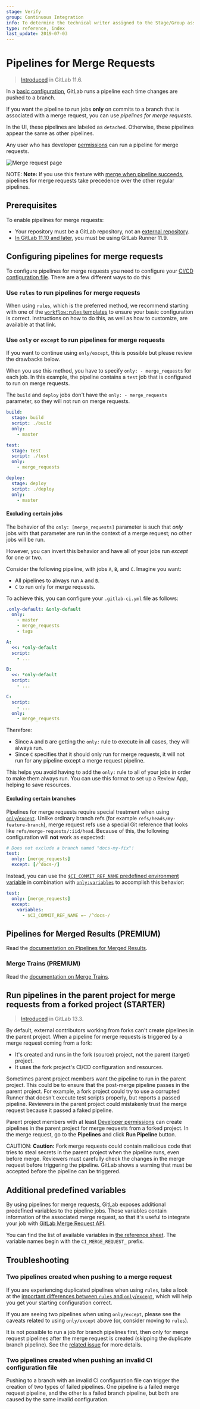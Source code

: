 ```yaml
---
stage: Verify
group: Continuous Integration
info: To determine the technical writer assigned to the Stage/Group associated with this page, see https://about.gitlab.com/handbook/engineering/ux/technical-writing/#designated-technical-writers
type: reference, index
last_update: 2019-07-03
---
```


# Pipelines for Merge Requests

> [Introduced](https://gitlab.com/gitlab-org/gitlab-foss/-/issues/15310) in GitLab 11.6.

In a [basic configuration](../pipelines/pipeline_architectures.md#basic-pipelines), GitLab runs a pipeline each time
changes are pushed to a branch.

If you want the pipeline to run jobs **only** on commits to a branch that is associated with a merge request,
you can use *pipelines for merge requests*.

In the UI, these pipelines are labeled as `detached`. Otherwise, these pipelines appear the same
as other pipelines.

Any user who has developer [permissions](../../user/permissions.md)
can run a pipeline for merge requests.

![Merge request page](img/merge_request.png)

NOTE: **Note:**
If you use this feature with [merge when pipeline succeeds](../../user/project/merge_requests/merge_when_pipeline_succeeds.md),
pipelines for merge requests take precedence over the other regular pipelines.

## Prerequisites

To enable pipelines for merge requests:

- Your repository must be a GitLab repository, not an
  [external repository](../ci_cd_for_external_repos/index.md).
- [In GitLab 11.10 and later](https://gitlab.com/gitlab-org/gitlab-foss/-/merge_requests/25504),
  you must be using GitLab Runner 11.9.

## Configuring pipelines for merge requests

To configure pipelines for merge requests you need to configure your [CI/CD configuration file](../yaml/README.md).
There are a few different ways to do this:

### Use `rules` to run pipelines for merge requests

When using `rules`, which is the preferred method, we recommend starting with one
of the [`workflow:rules` templates](../yaml/README.md#workflowrules-templates) to ensure
your basic configuration is correct. Instructions on how to do this, as well as how
to customize, are available at that link.

### Use `only` or `except` to run pipelines for merge requests

If you want to continue using `only/except`, this is possible but please review the drawbacks
below.

When you use this method, you have to specify `only: - merge_requests` for each job. In this
example, the pipeline contains a `test` job that is configured to run on merge requests.

The `build` and `deploy` jobs don't have the `only: - merge_requests` parameter,
so they will not run on merge requests.

```yaml
build:
  stage: build
  script: ./build
  only:
    - master

test:
  stage: test
  script: ./test
  only:
    - merge_requests

deploy:
  stage: deploy
  script: ./deploy
  only:
    - master
```

#### Excluding certain jobs

The behavior of the `only: [merge_requests]` parameter is such that _only_ jobs with
that parameter are run in the context of a merge request; no other jobs will be run.

However, you can invert this behavior and have all of your jobs run _except_
for one or two.

Consider the following pipeline, with jobs `A`, `B`, and `C`. Imagine you want:

- All pipelines to always run `A` and `B`.
- `C` to run only for merge requests.

To achieve this, you can configure your `.gitlab-ci.yml` file as follows:

``` yaml
.only-default: &only-default
  only:
    - master
    - merge_requests
    - tags

A:
  <<: *only-default
  script:
    - ...

B:
  <<: *only-default
  script:
    - ...

C:
  script:
    - ...
  only:
    - merge_requests
```

Therefore:

- Since `A` and `B` are getting the `only:` rule to execute in all cases, they will always run.
- Since `C` specifies that it should only run for merge requests, it will not run for any pipeline
  except a merge request pipeline.

This helps you avoid having to add the `only:` rule to all of your jobs
in order to make them always run. You can use this format to set up a Review App, helping to save resources.

#### Excluding certain branches

Pipelines for merge requests require special treatment when
using [`only`/`except`](../yaml/README.md#onlyexcept-basic). Unlike ordinary
branch refs (for example `refs/heads/my-feature-branch`), merge request refs
use a special Git reference that looks like `refs/merge-requests/:iid/head`. Because
of this, the following configuration will **not** work as expected:

```yaml
# Does not exclude a branch named "docs-my-fix"!
test:
  only: [merge_requests]
  except: [/^docs-/]
```

Instead, you can use the
[`$CI_COMMIT_REF_NAME` predefined environment
variable](../variables/predefined_variables.md) in
combination with
[`only:variables`](../yaml/README.md#onlyvariablesexceptvariables) to
accomplish this behavior:

```yaml
test:
  only: [merge_requests]
  except:
    variables:
      - $CI_COMMIT_REF_NAME =~ /^docs-/
```

## Pipelines for Merged Results **(PREMIUM)**

Read the [documentation on Pipelines for Merged Results](pipelines_for_merged_results/index.md).

### Merge Trains **(PREMIUM)**

Read the [documentation on Merge Trains](pipelines_for_merged_results/merge_trains/index.md).

## Run pipelines in the parent project for merge requests from a forked project **(STARTER)**

> [Introduced](https://gitlab.com/gitlab-org/gitlab/-/issues/217451) in GitLab 13.3.

By default, external contributors working from forks can't create pipelines in the
parent project. When a pipeline for merge requests is triggered by a merge request
coming from a fork:

- It's created and runs in the fork (source) project, not the parent (target) project.
- It uses the fork project's CI/CD configuration and resources.

Sometimes parent project members want the pipeline to run in the parent
project. This could be to ensure that the post-merge pipeline passes in the parent project.
For example, a fork project could try to use a corrupted Runner that doesn't execute
test scripts properly, but reports a passed pipeline. Reviewers in the parent project
could mistakenly trust the merge request because it passed a faked pipeline.

Parent project members with at least [Developer permissions](../../user/permissions.md)
can create pipelines in the parent project for merge requests
from a forked project. In the merge request, go to the **Pipelines** and click
**Run Pipeline** button.

CAUTION: **Caution:**
Fork merge requests could contain malicious code that tries to steal secrets in the
parent project when the pipeline runs, even before merge. Reviewers must carefully
check the changes in the merge request before triggering the pipeline. GitLab shows
a warning that must be accepted before the pipeline can be triggered.

## Additional predefined variables

By using pipelines for merge requests, GitLab exposes additional predefined variables to the pipeline jobs.
Those variables contain information of the associated merge request, so that it's useful
to integrate your job with [GitLab Merge Request API](../../api/merge_requests.md).

You can find the list of available variables in [the reference sheet](../variables/predefined_variables.md).
The variable names begin with the `CI_MERGE_REQUEST_` prefix.

## Troubleshooting

### Two pipelines created when pushing to a merge request

If you are experiencing duplicated pipelines when using `rules`, take a look at
the [important differences between `rules` and `only`/`except`](../yaml/README.md#prevent-duplicate-pipelines),
which will help you get your starting configuration correct.

If you are seeing two pipelines when using `only/except`, please see the caveats
related to using `only/except` above (or, consider moving to `rules`).

It is not possible to run a job for branch pipelines first, then only for merge request
pipelines after the merge request is created (skipping the duplicate branch pipeline). See
the [related issue](https://gitlab.com/gitlab-org/gitlab/-/issues/201845) for more details.

### Two pipelines created when pushing an invalid CI configuration file

Pushing to a branch with an invalid CI configuration file can trigger
the creation of two types of failed pipelines. One pipeline is a failed merge request
pipeline, and the other is a failed branch pipeline, but both are caused by the same
invalid configuration.
